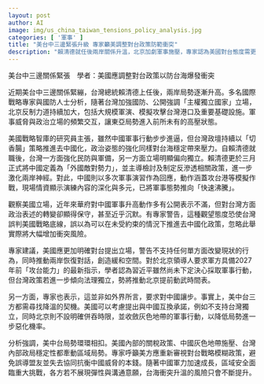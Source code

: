 ```yaml
---
layout: post
author: AI
image: img/us_china_taiwan_tensions_policy_analysis.jpg
categories: [ '軍事' ]
title: "美台中三邊緊張升級 專家籲美調整對台政策防範衝突"
description: "賴清德就任後兩岸關係升溫，北京加劇軍事施壓，專家認為美國對台態度需更明確，以防台海誤判升高衝突風險，促進美中台三方尋求降溫契機。"
---
```

美台中三邊關係緊張　學者：美國應調整對台政策以防台海爆發衝突

近期美台中三邊關係緊繃，台灣總統賴清德上任後，兩岸局勢逐漸升高。多名國際戰略專家與國防人士分析，隨著台灣加強國防、公開強調「主權獨立國家」立場，北京反制力道持續加大，包括大規模軍演、模擬攻擊台灣港口及重要基礎設施。軍事威脅與政治立場的頻繁交互，讓東亞局勢進入前所未有的高壓狀態。

美國戰略智庫的研究員主張，雖然中國軍事行動步步進逼，但台灣政壇持續以「切香腸」策略推進去中國化，政治姿態的強化同樣對台海穩定帶來壓力。自賴清德就職後，台灣一方面強化民防與軍備，另一方面立場明顯偏向獨立。賴清德更於三月正式將中國定義為「外國敵對勢力」，並主導檢討及制定反滲透相關政策，進一步激化兩岸神經。對此，中國則以多次軍事演習作為回應，動作涵蓋攻台港等模擬作戰，現場情資顯示演練內容的深化與多元，已將軍事態勢推向「快速沸騰」。

觀察美國立場，近年來華府對中國軍事升高動作多有公開表示不滿，但對台灣方面政治表述的轉變卻顯得保守，甚至近乎沉默。有專家警告，這種觀望態度恐使台灣誤判美國戰略底線，誤以為可以在未受約束的情況下推進去中國化政策，忽略此舉實際將大幅增加衝突風險。

專家建議，美國應更加明確對台提出立場，警告不支持任何單方面改變現狀的行為，同時推動兩岸恢復對話，創造緩和空間。對於北京領導人要求軍方具備2027年前「攻台能力」的最新指示，學者認為習近平雖然尚未下定決心採取軍事行動，但台灣政策若進一步傾向法理獨立，勢將推動北京提前動武時間表。

另一方面，專家也表示，這並非如外界所言，要求對中國讓步。事實上，美中台三方都需尋找降溫的契機。美國可以考慮提出與中國互換承諾，例如不支持台灣獨立，同時北京則不設明確併吞時限，並收斂灰色地帶的軍事行動，以降低局勢進一步惡化機率。

分析強調，美中台局勢環環相扣。美國內部的關稅政策、中國灰色地帶施壓、台灣內部政局穩定性都牽動區域局勢。專家呼籲美方應重新審視對台戰略模糊政策，避免誤導盟友並失去協同抗衡中國威脅的本錢。隨著中國軍力加速成長，區域安全面臨重大挑戰，各方若不展現彈性與溝通意願，台海衝突升溫的風險只會不斷提升。